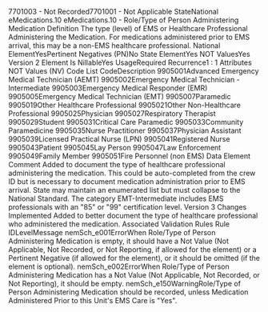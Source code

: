 

7701003 - Not Recorded7701001 - Not Applicable
StateNational
eMedications.10
eMedications.10 - Role/Type of Person Administering Medication
Definition
The type (level) of EMS or Healthcare Professional Administering the Medication. For medications
administered prior to EMS arrival, this may be a non-EMS healthcare professional.
National ElementYesPertinent Negatives (PN)No
State ElementYes
NOT ValuesYes
Version 2 Element
Is NillableYes
UsageRequired
Recurrence1 : 1
Attributes
NOT Values (NV)
Code List
CodeDescription
9905001Advanced Emergency Medical Technician (AEMT)
9905002Emergency Medical Technician - Intermediate
9905003Emergency Medical Responder (EMR)
9905005Emergency Medical Technician (EMT)
9905007Paramedic
9905019Other Healthcare Professional
9905021Other Non-Healthcare Professional
9905025Physician
9905027Respiratory Therapist
9905029Student
9905031Critical Care Paramedic
9905033Community Paramedicine
9905035Nurse Practitioner
9905037Physician Assistant
9905039Licensed Practical Nurse (LPN)
9905041Registered Nurse
9905043Patient
9905045Lay Person
9905047Law Enforcement
9905049Family Member
9905051Fire Personnel (non EMS)
Data Element Comment
Added to document the type of healthcare professional administering the medication. This could be auto-completed from the
crew ID but is necessary to document medication administration prior to EMS arrival. State may maintain an enumerated list
but must collapse to the National Standard. 
The category EMT-Intermediate includes EMS professionals with an "85" or "99" certification level.
Version 3 Changes Implemented
Added to better document the type of healthcare professional who administered the medication.
Associated Validation Rules
Rule IDLevelMessage
nemSch_e001ErrorWhen Role/Type of Person Administering Medication is empty, it should have a Not Value (Not
Applicable, Not Recorded, or Not Reporting, if allowed for the element) or a Pertinent Negative
(if allowed for the element), or it should be omitted (if the element is optional).
nemSch_e002ErrorWhen Role/Type of Person Administering Medication has a Not Value (Not Applicable, Not
Recorded, or Not Reporting), it should be empty.
nemSch_e150WarningRole/Type of Person Administering Medication should be recorded, unless Medication
Administered Prior to this Unit's EMS Care is "Yes".

